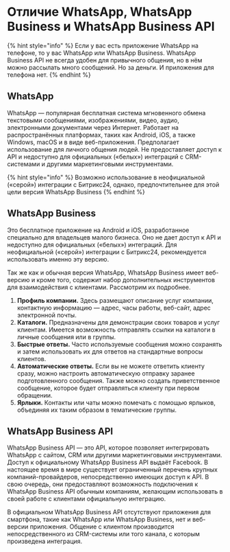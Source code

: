 # Отличие WhatsApp, WhatsApp Business и WhatsApp Business API

{% hint style="info" %}
Если у вас есть приложение WhatsApp на телефоне, то у вас WhatsApp или WhatsApp Business. WhatsApp Business API не всегда удобен для привычного общения, но в нём можно рассылать много сообщений. Но за деньги. И приложения для телефона нет.
{% endhint %}

## WhatsApp <a href="#whatsapp" id="whatsapp"></a>

WhatsApp — популярная бесплатная система мгновенного обмена текстовыми сообщениями, изображениями, видео, аудио, электронными документами через Интернет. Работает на распространённых платформах, таких как Android, iOS, а также Windows, macOS и в виде веб-приложения. Предполагает использование для личного общения людей. Не предоставляет доступ к API и недоступно для официальных («белых») интеграций с CRM-системами и другими маркетинговыми инструментами.

{% hint style="info" %}
Возможно использование в неофициальной («серой») интеграции с Битрикс24, однако, предпочтительнее для этой цели версия WhatsApp Business
{% endhint %}

## WhatsApp Business <a href="#whatsapp-business" id="whatsapp-business"></a>

Это бесплатное приложение на Android и iOS, разработанное специально для владельцев малого бизнеса. Оно не дает доступ к API и недоступно для официальных («белых») интеграций. Для неофициальной («серой») интеграции с Битрикс24, рекомендуется использовать именно эту версию.

Так же как и обычная версия WhatsApp, WhatsApp Business имеет веб-версию и кроме того, содержит набор дополнительных инструментов для взаимодействия с клиентами. Рассмотрим их подробнее.

1. **Профиль компании.** Здесь размещают описание услуг компании, контактную информацию — адрес, часы работы, веб-сайт, адрес электронной почты.
2. **Каталоги.** Предназначены для демонстрации своих товаров и услуг клиентам. Имеется возможность отправлять ссылки на каталоги в личные сообщения или в группы.
3. **Быстрые ответы.** Часто используемые сообщения можно сохранять и затем использовать их для ответов на стандартные вопросы клиентов.
4. **Автоматические ответы.** Если вы не можете ответить клиенту сразу, можно настроить автоматическую отправку заранее подготовленного сообщения. Также можно создать приветственное сообщение, которое будет отправляться клиенту при первом обращении.
5. **Ярлыки.** Контакты или чаты можно помечать с помощью ярлыков, объединяя их таким образом в тематические группы.

## WhatsApp Business API <a href="#whatsapp-business-api" id="whatsapp-business-api"></a>

WhatsApp Business API — это API, которое позволяет интегрировать WhatsApp с сайтом, CRM или другими маркетинговыми инструментами. Доступ к официальному WhatsApp Business API выдаёт Facebook. В настоящее время в мире существует ограниченный перечень крупных компаний-провайдеров, непосредственно имеющих доступ к API. В свою очередь, они предоставляют возможность подключения к WhatsApp Business API обычным компаниям, желающим использовать в своей работе с клиентами официальную интеграцию.

В официальном WhatsApp Business API отсутствуют приложения для смартфона, такие как WhatsApp или WhatsApp Business, нет и веб-версии приложения. Общение с клиентом производится непосредственного из CRM-системы или того канала, с которым произведена интеграция.
